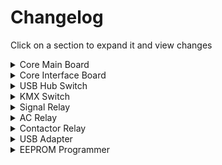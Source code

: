 # Changelog

Click on a section to expand it and view changes

<details>
  <summary>Core Main Board</summary>

  ## V2.3.2 - September 2024
  * Added ethernet to the board - board can be hard-coded to WiFi or ethernet, or swap dynamically.
  * Added DIP switches for configuring common settings - buzzer volume, board mode, etc.
  * Replaced EEPROM with internal key:value encrypted storage on ESP32
  * Added AtTiny to handle frontend (button, LED, key switch) for faster response times, no worry about blocking network communications
  * Added footprints for integrated UPDI programmer, USB debugger, USB hub for faster development and deployment
  * Replaced board detection switches with more robust limit switches, makes for more reliable operation
  * Replaced connections for button and key switch with angled screw blocks for easier integration
  * Repositioned buzzer for better sound quality

  ## V2.3.1 - August 2024
  * Major change to board form factor
  * Internal development model - limited information available.
  
  ## V2.2.2 - July 2024
  * Bugfixes
  * Internal development model - limited information available.
  
  ## V2.2.1 - June 2024
  * Major overhaul to the design
  * Removed USB port, replaced with programming header
  * Removed help button, CBI LEDs
  * Added second DB9 connector
  * Replaced MicroSD card slot with DIP8 socket for configuration EEPROM
  * Added RS232 to DB9 connectors, for interfacing with computer or interface
  * Added data flow control routing, to direct UART connection between programming/RS232 DB9 1/RS232 DB9 2
  * Added 2 more soldered nuts to direct card on insertion
  * Decreased overall board size for tighter integrations
  
  ## V2.1.1 - May 2024
  * Initial public relaese
  
  ## V2.0.1 - May 2024
  * Internal version for internal customer discovery
</details>

<details>
  <summary>Core Interface Board</summary>

  ## V2.0.1 - June 2024
  * Initial release
</details>

<details>
  <summary>USB Hub Switch</summary>
  
  ## V2.0.2 - June 2024
  * Changed to easier-to-solder USB-B port
  * Increased spacing between USB port and DB9

  ## V2.0.1 - May 2024
  * Initial release
</details>

<details>
  <summary>KMX Switch</summary>
  
  ## V2.0.1 - June 2024
  * Initial release
</details>

<details>
  <summary>Signal Relay</summary>

  ## V2.0.2 - June 2024
  * Add USB port, fuse for powering system
  * Swapped to mostly SMD parts for easier assembly
  * Replaced relay with 220V-rated variant for directly interfacing with contactor signals
  
  ## V2.0.1 - May 2024
  * Initial release
</details>

<details>
  <summary>AC Relay</summary>

  ## V2.0.2 - June 2024
  * Flipped AC wiring of the relay
  * Replaced monolithic 5v regulator with Texas Instruments circuit
    * Higher efficency
    * Smaller footprint
    * Works with higher capacitance
  * Added double spade connectors for neutral, earth wiring
    * Makes it easier to wire plugs through the board
  * Added threaded standoffs for mounting the board
  
  ## V2.0.1 - May 2024
  * Initial release
</details>

<details>
  <summary>Contactor Relay</summary>

  ## V2.0.1 - June 2024
  * Initial Release
</details>

<details>
  <summary>USB Adapter</summary>
  
  ## V2.0.1 - June 2024
  * Initial release
  * Allows the Core to connect via USB to a computer through DB9
</details>

<details>
  <summary>EEPROM Programmer</summary>
  
  ## V2.0.1 - June 2024
  * Initial release
</details>

